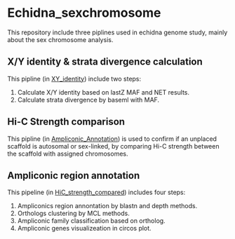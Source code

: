 
# Echidna_sexchromosome

This repository include three piplines used in echidna genome study, mainly about the sex chromosome analysis.  

## X/Y identity & strata divergence calculation

This pipline (in [XY_identity](https://github.com/Dived-Jin/Echidna_sexchromosome/tree/main/XY_identity)) include two steps:  
1. Calculate X/Y identity based on lastZ MAF and NET results.  
2. Calculate strata divergence by baseml with MAF.  

## Hi-C Strength comparison

This pipline (in [Ampliconic_Annotation](https://github.com/Dived-Jin/Echidna_sexchromosome/tree/main/Ampliconic_Annotation)) is used to confirm if an unplaced scaffold is autosomal or sex-linked, by comparing Hi-C strength between the scaffold with assigned chromosomes. 

## Ampliconic region annotation

This pipeline (in [HiC_strength_compared](https://github.com/Dived-Jin/Echidna_sexchromosome/tree/main/HiC_strength_compared)) includes four steps:  
1. Ampliconics region annontation by blastn and depth methods.  
2. Orthologs clustering by MCL methods. 
3. Ampliconic family classification based on ortholog. 
4. Ampliconic genes visualizeation in circos plot.  

